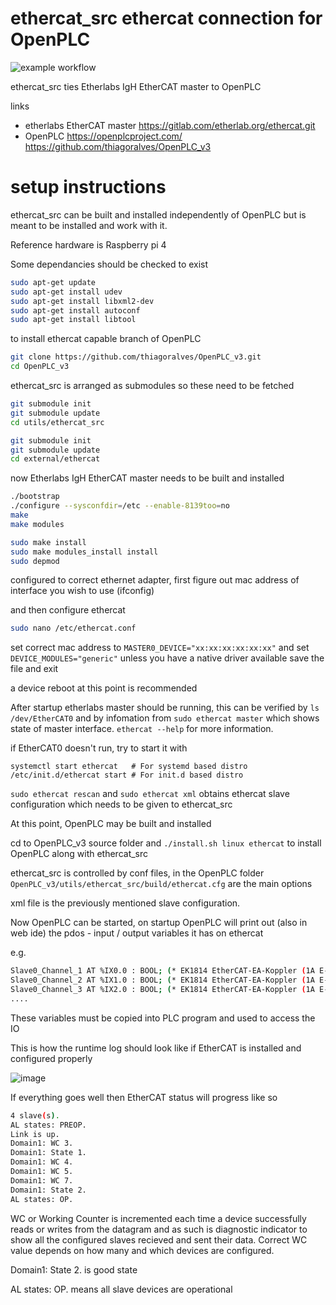 ﻿# ethercat_src ethercat connection for OpenPLC

![example workflow](https://github.com/r2k-in-the-vortex/ethercat_src/actions/workflows/c-cpp.yml/badge.svg)

ethercat_src ties Etherlabs IgH EtherCAT master to OpenPLC

links
 - etherlabs EtherCAT master https://gitlab.com/etherlab.org/ethercat.git
 - OpenPLC https://openplcproject.com/ https://github.com/thiagoralves/OpenPLC_v3

# setup instructions

ethercat_src can be built and installed independently of OpenPLC but is meant to be installed and work with it.

Reference hardware is Raspberry pi 4

Some dependancies should be checked to exist
```bash
sudo apt-get update
sudo apt-get install udev
sudo apt-get install libxml2-dev
sudo apt-get install autoconf
sudo apt-get install libtool
```

to install ethercat capable branch of OpenPLC 
```bash
git clone https://github.com/thiagoralves/OpenPLC_v3.git
cd OpenPLC_v3
```

ethercat_src is arranged as submodules so these need to be fetched

```bash
git submodule init
git submodule update
cd utils/ethercat_src

git submodule init
git submodule update
cd external/ethercat
```

now Etherlabs IgH EtherCAT master needs to be built and installed
```bash
./bootstrap
./configure --sysconfdir=/etc --enable-8139too=no
make
make modules

sudo make install
sudo make modules_install install
sudo depmod
```

configured to correct ethernet adapter, first figure out mac address of interface you wish to use (ifconfig)

and then configure ethercat

```bash
sudo nano /etc/ethercat.conf
```

set correct mac address to `MASTER0_DEVICE="xx:xx:xx:xx:xx:xx"` and set `DEVICE_MODULES="generic"` unless you have a native driver available
save the file and exit

a device reboot at this point is recommended

After startup etherlabs master should be running, this can be verified by `ls /dev/EtherCAT0` 
and by infomation from `sudo ethercat master` which shows state of master interface. `ethercat --help` for more information.

if EtherCAT0 doesn't run, try to start it with 
```
systemctl start ethercat   # For systemd based distro
/etc/init.d/ethercat start # For init.d based distro
```

`sudo ethercat rescan` and `sudo ethercat xml` obtains ethercat slave configuration which needs to be given to ethercat_src

At this point, OpenPLC may be built and installed

cd to OpenPLC_v3 source folder and `./install.sh linux ethercat` to install OpenPLC along with ethercat_src

ethercat_src is controlled by conf files, in the OpenPLC folder `OpenPLC_v3/utils/ethercat_src/build/ethercat.cfg` are the main options

xml file is the previously mentioned slave configuration.

Now OpenPLC can be started, on startup OpenPLC will print out (also in web ide) the pdos - input / output variables it has on ethercat

e.g.
```bash
Slave0_Channel_1 AT %IX0.0 : BOOL; (* EK1814 EtherCAT-EA-Koppler (1A E-Bus, 4 K. Dig. Ein, 3ms, 4 K.  *)
Slave0_Channel_2 AT %IX1.0 : BOOL; (* EK1814 EtherCAT-EA-Koppler (1A E-Bus, 4 K. Dig. Ein, 3ms, 4 K.  *)
Slave0_Channel_3 AT %IX2.0 : BOOL; (* EK1814 EtherCAT-EA-Koppler (1A E-Bus, 4 K. Dig. Ein, 3ms, 4 K.  *)
....
```

These variables must be copied into PLC program and used to access the IO

This is how the runtime log should look like if EtherCAT is installed and configured properly

![image](https://github.com/r2k-in-the-vortex/ethercat_src/assets/30666740/b70c32f4-fa37-4bee-890b-bbf8ec4fc084)

If everything goes well then EtherCAT status will progress like so
```bash
4 slave(s).
AL states: PREOP.
Link is up.
Domain1: WC 3.
Domain1: State 1.
Domain1: WC 4.
Domain1: WC 5.
Domain1: WC 7.
Domain1: State 2.
AL states: OP.
```

WC or Working Counter is incremented each time a device successfully reads or writes from the datagram and as such is diagnostic indicator to show all the configured slaves recieved and sent their data.
Correct WC value depends on how many and which devices are configured.

Domain1: State 2. is good state

AL states: OP. means all slave devices are operational
